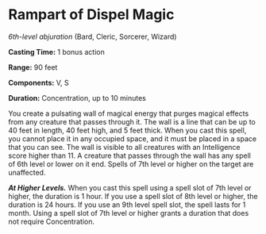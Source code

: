 # Rampart of Dispel Magic
*6th-level abjuration* (Bard, Cleric, Sorcerer, Wizard)

**Casting Time:** 1 bonus action

**Range:** 90 feet

**Components:** V, S

**Duration:** Concentration, up to 10 minutes

You create a pulsating wall of magical energy that purges magical effects from any creature that passes through it. The wall is a line that can be up to 40 feet in length, 40 feet high, and 5 feet thick. When you cast this spell, you cannot place it in any occupied space, and it must be placed in a space that you can see. The wall is visible to all creatures with an Intelligence score higher than 11. A creature that passes through the wall has any spell of 6th level or lower on it end. Spells of 7th level or higher on the target are unaffected.

***At Higher Levels.*** When you cast this spell using a spell slot of 7th level or higher, the duration is 1 hour. If you use a spell slot of 8th level or higher, the duration is 24 hours. If you use an 9th level spell slot, the spell lasts for 1 month. Using a spell slot of 7th level or higher grants a duration that does not require Concentration.